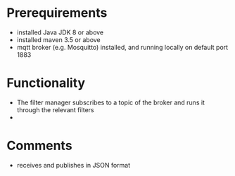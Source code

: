# Prerequirements

- installed Java JDK 8 or above
- installed maven 3.5 or above
- mqtt broker (e.g. Mosquitto) installed, and running locally on default port 1883

# Functionality
- The filter manager subscribes to a topic of the broker and runs it through the relevant filters 
- 
# Comments

- receives and publishes in JSON format

